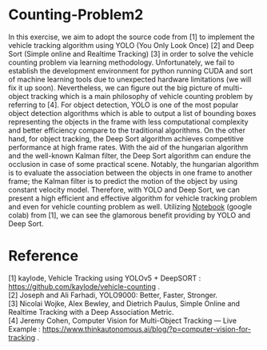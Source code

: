 # Counting-Problem2

In this exercise, we aim to adopt the source code from [1] to implement the vehicle tracking algorithm using YOLO (You Only Look Once) [2] and Deep Sort (Simple online and Realtime Tracking) [3] in order to solve the vehicle counting problem via learning methodology. Unfortunately, we fail to establish the development environment for python running CUDA and sort of machine learning tools due to unexpected hardware limitations (we will fix it up soon). Nevertheless, we can figure out the big picture of multi-object tracking which is a main philosophy of vehicle counting problem by referring to [4]. For object detection, YOLO is one of the most popular object detection algorithms which is able to output a list of bounding boxes representing the objects in the frame with less computational complexity and better efficiency compare to the traditional algorithms. On the other hand, for object tracking, the Deep Sort algorithm achieves competitive performance at high frame rates. With the aid of the hungarian algorithm and the well-known Kalman filter, the Deep Sort algorithm can endure the occlusion in case of some practical scene. Notably, the hungarian algorithm is to evaluate the association between the objects in one frame to another frame; the Kalman filter is to predict the motion of the object by using constant velocity model. Therefore, with YOLO and Deep Sort, we can present a high efficient and effective algorithm for vehicle tracking problem and even for vehicle counting problem as well. Utilizing [Notebook](https://colab.research.google.com/drive/15pgDMnvXa-ZgGMeZkbbpg-gqa5Nttfi3?usp=sharing "link") (google colab) from [1], we can see the glamorous benefit providing by YOLO and Deep Sort.











# Reference
[1] kaylode, Vehicle Tracking using YOLOv5 + DeepSORT : https://github.com/kaylode/vehicle-counting .  
[2] Joseph and Ali Farhadi, YOLO9000: Better, Faster, Stronger.  
[3] Nicolai Wojke, Alex Bewley, and Dietrich Paulus, Simple Online and Realtime Tracking with a Deep Association Metric.  
[4] Jeremy Cohen, Computer Vision for Multi-Object Tracking — Live Example : https://www.thinkautonomous.ai/blog/?p=computer-vision-for-tracking .
